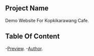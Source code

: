 ## Project Name

Demo Website For Kopkikarawang Cafe.

## Table Of Content

-[Preview](#preview).
-[Author](#author).



